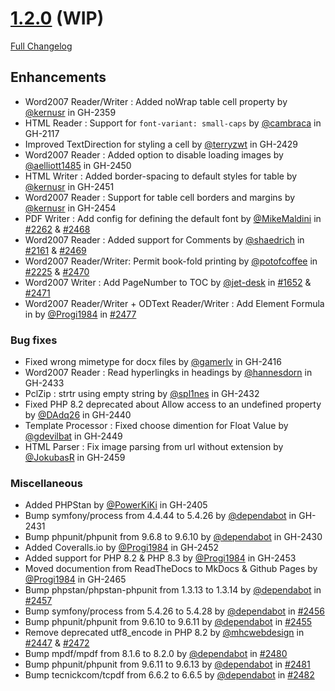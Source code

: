 # [1.2.0](https://github.com/PHPOffice/PHPWord/tree/1.2.0) (WIP)

[Full Changelog](https://github.com/PHPOffice/PHPWord/compare/1.1.0...1.2.0)

## Enhancements

- Word2007 Reader/Writer : Added noWrap table cell property by [@kernusr](https://github.com/kernusr) in GH-2359
- HTML Reader : Support for `font-variant: small-caps` by [@cambraca](https://github.com/cambraca) in GH-2117
- Improved TextDirection for styling a cell by [@terryzwt](https://github.com/terryzwt) in GH-2429
- Word2007 Reader : Added option to disable loading images by [@aelliott1485](https://github.com/aelliott1485) in GH-2450
- HTML Writer : Added border-spacing to default styles for table by [@kernusr](https://github.com/kernusr) in GH-2451
- Word2007 Reader : Support for table cell borders and margins by [@kernusr](https://github.com/kernusr) in GH-2454
- PDF Writer : Add config for defining the default font by [@MikeMaldini](https://github.com/MikeMaldini) in [#2262](https://github.com/PHPOffice/PHPWord/pull/2262) & [#2468](https://github.com/PHPOffice/PHPWord/pull/2468)
- Word2007 Reader : Added support for Comments by [@shaedrich](https://github.com/shaedrich) in [#2161](https://github.com/PHPOffice/PHPWord/pull/2161) & [#2469](https://github.com/PHPOffice/PHPWord/pull/2469)
- Word2007 Reader/Writer: Permit book-fold printing by [@potofcoffee](https://github.com/potofcoffee) in [#2225](https://github.com/PHPOffice/PHPWord/pull/2225) & [#2470](https://github.com/PHPOffice/PHPWord/pull/2470)
- Word2007 Writer : Add PageNumber to TOC by [@jet-desk](https://github.com/jet-desk) in [#1652](https://github.com/PHPOffice/PHPWord/pull/1652) & [#2471](https://github.com/PHPOffice/PHPWord/pull/2471)
- Word2007 Reader/Writer + ODText Reader/Writer : Add Element Formula in  by [@Progi1984](https://github.com/Progi1984) in [#2477](https://github.com/PHPOffice/PHPWord/pull/2477)

### Bug fixes

- Fixed wrong mimetype for docx files by [@gamerlv](https://github.com/gamerlv) in GH-2416
- Word2007 Reader : Read hyperlingks in headings by [@hannesdorn](https://github.com/hannesdorn) in GH-2433
- PclZip : strtr using empty string by [@spl1nes](https://github.com/spl1nes) in GH-2432
- Fixed PHP 8.2 deprecated about Allow access to an undefined property by [@DAdq26](https://github.com/DAdq26) in GH-2440
- Template Processor : Fixed choose dimention for Float Value by [@gdevilbat](https://github.com/gdevilbat) in GH-2449
- HTML Parser : Fix image parsing from url without extension by [@JokubasR](https://github.com/JokubasR) in GH-2459

### Miscellaneous

- Added PHPStan by [@PowerKiKi](https://github.com/PowerKiKi) in GH-2405
- Bump symfony/process from 4.4.44 to 5.4.26 by [@dependabot](https://github.com/dependabot) in GH-2431
- Bump phpunit/phpunit from 9.6.8 to 9.6.10 by [@dependabot](https://github.com/dependabot) in GH-2430
- Added Coveralls.io by [@Progi1984](https://github.com/Progi1984) in GH-2452
- Added support for PHP 8.2 & PHP 8.3 by [@Progi1984](https://github.com/Progi1984) in GH-2453
- Moved documention from ReadTheDocs to MkDocs & Github Pages by [@Progi1984](https://github.com/Progi1984) in GH-2465
- Bump phpstan/phpstan-phpunit from 1.3.13 to 1.3.14 by [@dependabot](https://github.com/dependabot) in [#2457](https://github.com/PHPOffice/PHPWord/pull/2457)
- Bump symfony/process from 5.4.26 to 5.4.28 by [@dependabot](https://github.com/dependabot) in [#2456](https://github.com/PHPOffice/PHPWord/pull/2456)
- Bump phpunit/phpunit from 9.6.10 to 9.6.11 by [@dependabot](https://github.com/dependabot) in [#2455](https://github.com/PHPOffice/PHPWord/pull/2455)
- Remove deprecated utf8_encode in PHP 8.2 by [@mhcwebdesign](https://github.com/mhcwebdesign) in [#2447](https://github.com/PHPOffice/PHPWord/pull/2447) & [#2472](https://github.com/PHPOffice/PHPWord/pull/2472)
- Bump mpdf/mpdf from 8.1.6 to 8.2.0 by [@dependabot](https://github.com/dependabot) in [#2480](https://github.com/PHPOffice/PHPWord/pull/2480)
- Bump phpunit/phpunit from 9.6.11 to 9.6.13 by [@dependabot](https://github.com/dependabot) in [#2481](https://github.com/PHPOffice/PHPWord/pull/2481)
- Bump tecnickcom/tcpdf from 6.6.2 to 6.6.5 by [@dependabot](https://github.com/dependabot) in [#2482](https://github.com/PHPOffice/PHPWord/pull/2482)